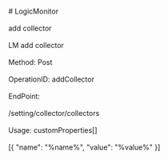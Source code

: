 <br>#     LogicMonitor</br>
<br>add collector</br>
<br>LM add collector</br>
<br>Method: Post</br>
<br>OperationID: addCollector</br>
<br>EndPoint:</br>
<br>/setting/collector/collectors</br>
<br>Usage: customProperties[]</br>
<br>[{
  "name": "%name%",
  "value": "%value%"
}]</br>
